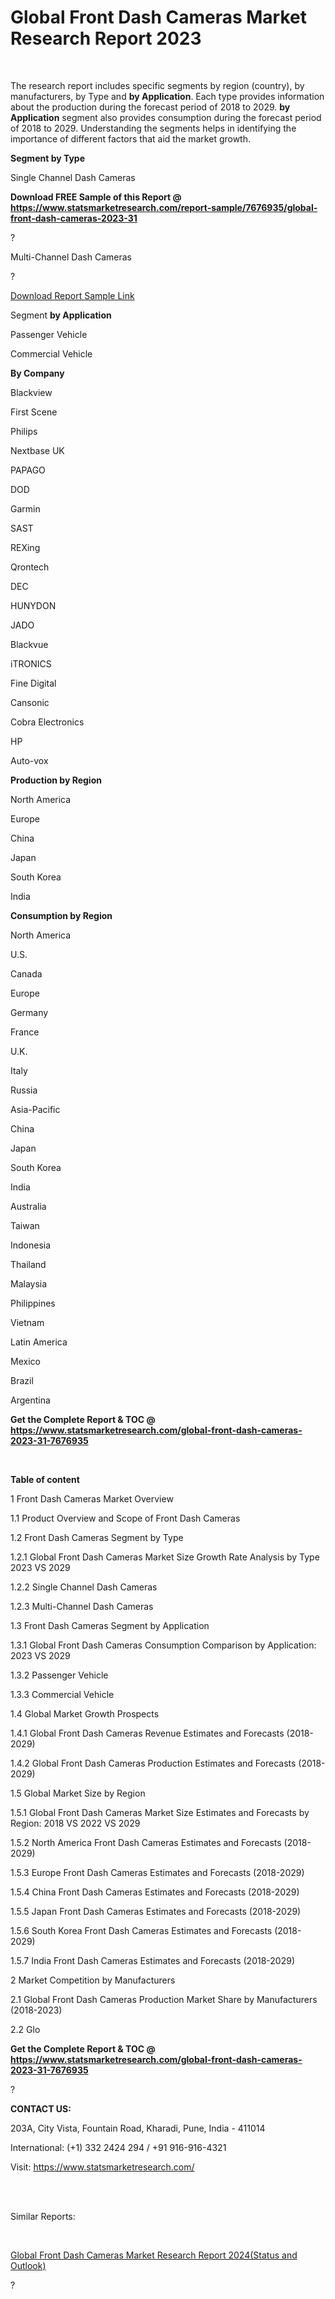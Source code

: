 <h1>Global Front Dash Cameras Market Research Report 2023</h1><br/><p>The research report includes specific segments by region (country), by manufacturers, by Type and <strong>by Application</strong>. Each type provides information about the production during the forecast period of 2018 to 2029. <strong>by Application</strong> segment also provides consumption during the forecast period of 2018 to 2029. Understanding the segments helps in identifying the importance of different factors that aid the market growth.</p>
 
 
 
 <p><strong>Segment by Type</strong></p>
 
 
 
 <p>Single Channel Dash Cameras</p>
 
 
 
 <div><b>Download FREE Sample of this Report @ <a href="https://www.statsmarketresearch.com/download-free-sample/7676935/global-front-dash-cameras-2023-31">https://www.statsmarketresearch.com/report-sample/7676935/global-front-dash-cameras-2023-31</a></b></div>
 
 
 
 <p>? </p>
 
 
 
 <p>Multi-Channel Dash Cameras</p>
 
 
 
 <p>? </p>
 
 
 
 <p><a href="https://www.statsmarketresearch.com/download-free-sample/7676935/global-front-dash-cameras-2023-31">Download Report Sample Link</a></p>
 
 
 
 <p>Segment <strong>by Application</strong></p>
 
 
 
 <p>Passenger Vehicle</p>
 
 
 
 <p>Commercial Vehicle</p>
 
 
 
 <p><strong>By Company</strong></p>
 
 
 
 <p>Blackview</p>
 
 
 
 <p>First Scene</p>
 
 
 
 <p>Philips</p>
 
 
 
 <p>Nextbase UK</p>
 
 
 
 <p>PAPAGO</p>
 
 
 
 <p>DOD</p>
 
 
 
 <p>Garmin</p>
 
 
 
 <p>SAST</p>
 
 
 
 <p>REXing</p>
 
 
 
 <p>Qrontech</p>
 
 
 
 <p>DEC</p>
 
 
 
 <p>HUNYDON</p>
 
 
 
 <p>JADO</p>
 
 
 
 <p>Blackvue</p>
 
 
 
 <p>iTRONICS</p>
 
 
 
 <p>Fine Digital</p>
 
 
 
 <p>Cansonic</p>
 
 
 
 <p>Cobra Electronics</p>
 
 
 
 <p>HP</p>
 
 
 
 <p>Auto-vox</p>
 
 
 
 <p><strong>Production by Region</strong></p>
 
 
 
 <p>North America</p>
 
 
 
 <p>Europe</p>
 
 
 
 <p>China</p>
 
 
 
 <p>Japan</p>
 
 
 
 <p>South Korea</p>
 
 
 
 <p>India</p>
 
 
 
 <p><strong>Consumption by Region</strong></p>
 
 
 
 <p>North America</p>
 
 
 
 <p>U.S.</p>
 
 
 
 <p>Canada</p>
 
 
 
 <p>Europe</p>
 
 
 
 <p>Germany</p>
 
 
 
 <p>France</p>
 
 
 
 <p>U.K.</p>
 
 
 
 <p>Italy</p>
 
 
 
 <p>Russia</p>
 
 
 
 <p>Asia-Pacific</p>
 
 
 
 <p>China</p>
 
 
 
 <p>Japan</p>
 
 
 
 <p>South Korea</p>
 
 
 
 <p>India</p>
 
 
 
 <p>Australia</p>
 
 
 
 <p>Taiwan</p>
 
 
 
 <p>Indonesia</p>
 
 
 
 <p>Thailand</p>
 
 
 
 <p>Malaysia</p>
 
 
 
 <p>Philippines</p>
 
 
 
 <p>Vietnam</p>
 
 
 
 <p>Latin America</p>
 
 
 
 <p>Mexico</p>
 
 
 
 <p>Brazil</p>
 
 
 
 <p>Argentina</p>
 
 
 
 <div><b>Get the Complete Report & TOC @ <a href="https://www.statsmarketresearch.com/global-front-dash-cameras-2023-31-7676935">https://www.statsmarketresearch.com/global-front-dash-cameras-2023-31-7676935</a></b></div>
 
 
 
 <p><br />
 
 <b>Table of content</b></p>
 
 
 
 <p>1 Front Dash Cameras Market Overview<br />
 
 1.1 Product Overview and Scope of Front Dash Cameras<br />
 
 1.2 Front Dash Cameras Segment by Type<br />
 
 1.2.1 Global Front Dash Cameras Market Size Growth Rate Analysis by Type 2023 VS 2029<br />
 
 1.2.2 Single Channel Dash Cameras<br />
 
 1.2.3 Multi-Channel Dash Cameras<br />
 
 1.3 Front Dash Cameras Segment by Application<br />
 
 1.3.1 Global Front Dash Cameras Consumption Comparison by Application: 2023 VS 2029<br />
 
 1.3.2 Passenger Vehicle<br />
 
 1.3.3 Commercial Vehicle<br />
 
 1.4 Global Market Growth Prospects<br />
 
 1.4.1 Global Front Dash Cameras Revenue Estimates and Forecasts (2018-2029)<br />
 
 1.4.2 Global Front Dash Cameras Production Estimates and Forecasts (2018-2029)<br />
 
 1.5 Global Market Size by Region<br />
 
 1.5.1 Global Front Dash Cameras Market Size Estimates and Forecasts by Region: 2018 VS 2022 VS 2029<br />
 
 1.5.2 North America Front Dash Cameras Estimates and Forecasts (2018-2029)<br />
 
 1.5.3 Europe Front Dash Cameras Estimates and Forecasts (2018-2029)<br />
 
 1.5.4 China Front Dash Cameras Estimates and Forecasts (2018-2029)<br />
 
 1.5.5 Japan Front Dash Cameras Estimates and Forecasts (2018-2029)<br />
 
 1.5.6 South Korea Front Dash Cameras Estimates and Forecasts (2018-2029)<br />
 
 1.5.7 India Front Dash Cameras Estimates and Forecasts (2018-2029)<br />
 
 2 Market Competition by Manufacturers<br />
 
 2.1 Global Front Dash Cameras Production Market Share by Manufacturers (2018-2023)<br />
 
 2.2 Glo</p>
 
 
 
 <div><b>Get the Complete Report & TOC @ <a href="https://www.statsmarketresearch.com/global-front-dash-cameras-2023-31-7676935">https://www.statsmarketresearch.com/global-front-dash-cameras-2023-31-7676935</a></b></div>
 
 
 
 <p>? </p>
 
 
 
 <p><b>CONTACT US:</b><br />
 
 203A, City Vista, Fountain Road, Kharadi, Pune, India - 411014<br />
 
 International: (+1) 332 2424 294 / +91 916-916-4321<br />
 
 Visit: <a href="https://www.statsmarketresearch.com/">https://www.statsmarketresearch.com/</a><br />
 
 <br />
 
 <br />
 
 Similar Reports:<br />
 
 <br />
 
 <a href="https://www.statsmarketresearch.com/global-front-dash-cameras-2024-259-8007800">Global Front Dash Cameras Market Research Report 2024(Status and Outlook)</a><br />
 
 ? </p>